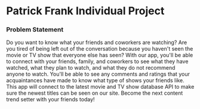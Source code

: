 <h1>Patrick Frank Individual Project</h1>
<h3>Problem Statement</h3>
<p>Do you want to know what your friends and coworkers are watching? Are you tired of being left out of the conversation because you haven't seen the movie or TV show that everyone else has seen? With our app, you'll be able to connect with your friends, family, and coworkers to see what they have watched, what they plan to watch, and what they do not recommend anyone to watch. You'll be able to see any comments and ratings that your acquaintances have made to know what type of shows your friends like. This app will connect to the latest movie and TV show database API to make sure the newest titles can be seen on our site. Become the next content trend setter with your friends today!</p>
